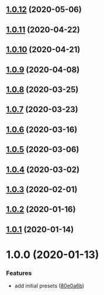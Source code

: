 ## [1.0.12](https://github.com/amille44420/babel-preset/compare/v1.0.11...v1.0.12) (2020-05-06)

## [1.0.11](https://github.com/amille44420/babel-preset/compare/v1.0.10...v1.0.11) (2020-04-22)

## [1.0.10](https://github.com/amille44420/babel-preset/compare/v1.0.9...v1.0.10) (2020-04-21)

## [1.0.9](https://github.com/amille44420/babel-preset/compare/v1.0.8...v1.0.9) (2020-04-08)

## [1.0.8](https://github.com/amille44420/babel-preset/compare/v1.0.7...v1.0.8) (2020-03-25)

## [1.0.7](https://github.com/amille44420/babel-preset/compare/v1.0.6...v1.0.7) (2020-03-23)

## [1.0.6](https://github.com/amille44420/babel-preset/compare/v1.0.5...v1.0.6) (2020-03-16)

## [1.0.5](https://github.com/amille44420/babel-preset/compare/v1.0.4...v1.0.5) (2020-03-06)

## [1.0.4](https://github.com/amille44420/babel-preset/compare/v1.0.3...v1.0.4) (2020-03-02)

## [1.0.3](https://github.com/amille44420/babel-preset/compare/v1.0.2...v1.0.3) (2020-02-01)

## [1.0.2](https://github.com/amille44420/babel-preset/compare/v1.0.1...v1.0.2) (2020-01-16)

## [1.0.1](https://github.com/amille44420/babel-preset/compare/v1.0.0...v1.0.1) (2020-01-14)

# 1.0.0 (2020-01-13)


### Features

* add initial presets ([80e0a6b](https://github.com/amille44420/babel-preset/commit/80e0a6b51346575b8f73e4effecb76d456189156))
